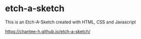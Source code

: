 # etch-a-sketch

This is an Etch-A-Sketch created with HTML, CSS and Javascript

https://chantee-h.github.io/etch-a-sketch/
